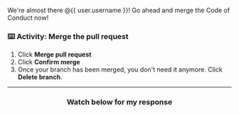 We're almost there @{{ user.username }}! Go ahead and merge the Code of Conduct now!

### :keyboard: Activity: Merge the pull request

1. Click **Merge pull request**
1. Click **Confirm merge**
1. Once your branch has been merged, you don't need it anymore. Click **Delete branch**.

<hr>
<h3 align="center">Watch below for my response</h3>
